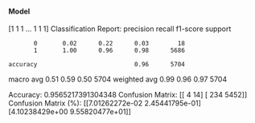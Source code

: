 #### Model
[1 1 1 ... 1 1 1]
Classification Report:
              precision    recall  f1-score   support

           0       0.02      0.22      0.03        18
           1       1.00      0.96      0.98      5686

    accuracy                           0.96      5704
   macro avg       0.51      0.59      0.50      5704
weighted avg       0.99      0.96      0.97      5704

Accuracy: 0.9565217391304348
Confusion Matrix:
[[   4   14]
 [ 234 5452]]
Confusion Matrix (%):
[[7.01262272e-02 2.45441795e-01]
 [4.10238429e+00 9.55820477e+01]]
